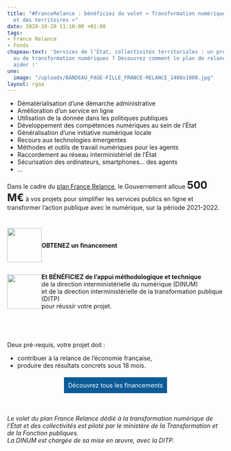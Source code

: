 ```yaml
---
title: "#FranceRelance : bénéficiez du volet « Transformation numérique de l’État
  et des territoires »"
date: 2020-10-28 11:10:00 +01:00
tags:
- France Relance
- Fonds
chapeau-text: 'Services de l’État, collectivités territoriales : un projet d’innovation
  ou de transformation numériques ? Découvrez comment le plan de relance peut vous
  aider !'
une:
  image: "/uploads/BANDEAU_PAGE-FILLE_FRANCE-RELANCE_1480x1000.jpg"
layout: rgaa
---
```


<style>
.button {
background-color: #0d5c98;
border: 1px solid white;
color: white;
padding: 10px 10px;
text-align: center;
text-decoration: none;
display: inline-block;
font-style: normal;
margin: 4px 2px;
cursor: pointer;
}

.benefice-france-relance {
  margin: auto;
  display: flex;
  align-items: center;
}

.benefice-france-relance > div {
  margin: auto;
}

.benefice-france-relance > div > .benefice {
  display: flex;
  flex-direction: row;
  align-items: center;
  margin: 25px 0;
}
</style>

* Dématérialisation d’une démarche administrative
* Amélioration d’un service en ligne
* Utilisation de la donnée dans les politiques publiques
* Développement des compétences numériques au sein de l’État
* Généralisation d’une initiative numérique locale
* Recours aux technologies émergentes
* Méthodes et outils de travail numériques pour les agents
* Raccordement au réseau interministériel de l’État
* Sécurisation des ordinateurs, smartphones… des agents
* …

Dans le cadre du [plan France Relance](https://www.economie.gouv.fr/plan-de-relance), le Gouvernement alloue <font size="5"><b>500 M€</b></font> à vos projets pour simplifier les services publics en ligne et transformer l’action publique avec le numérique, sur la période 2021-2022.

<div class="benefice-france-relance">
    <div >
      <div class="benefice">
        <img src="/uploads/Financement_rouge-400.png" alt="" width="80" align="middle">
        <div>
          <strong>OBTENEZ un financement</strong>
        </div>
      </div>
      <div class="benefice">
        <img src="/uploads/Nos-leviers-daction.png" alt="" width="80" align="middle" />
        <div>
            <strong>Et BÉNÉFICIEZ de l’appui méthodologique et technique</strong><br />de la direction interministérielle du numérique (DINUM) <br />et de la direction interministérielle de la transformation publique (DITP) <br />pour réussir votre projet.
        </div>
      </div>
<br>
<br>

Deux pré-requis, votre projet doit :
* contribuer à la relance de l’économie française, 
* produire des résultats concrets sous 18 mois.


<p align="center"><a href="https://france-relance.transformation.gouv.fr/" class="button">Découvrez tous les financements</a></p>
<br>

<em>Le volet du plan France Relance dédié à la transformation numérique de l’État et des collectivités est piloté par le ministère de la Transformation et de la Fonction publiques.</em>
<br>
<em>La DINUM est chargée de sa mise en œuvre, avec la DITP.</em>

